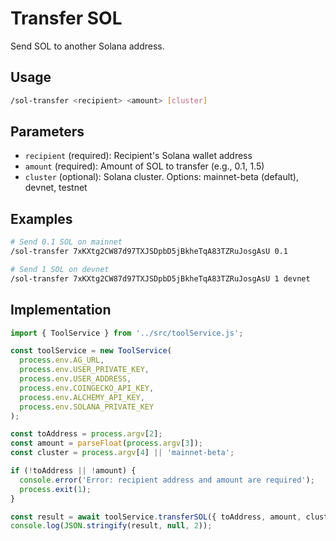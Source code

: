 # Transfer SOL

Send SOL to another Solana address.

## Usage

```bash
/sol-transfer <recipient> <amount> [cluster]
```

## Parameters

- `recipient` (required): Recipient's Solana wallet address
- `amount` (required): Amount of SOL to transfer (e.g., 0.1, 1.5)
- `cluster` (optional): Solana cluster. Options: mainnet-beta (default), devnet, testnet

## Examples

```bash
# Send 0.1 SOL on mainnet
/sol-transfer 7xKXtg2CW87d97TXJSDpbD5jBkheTqA83TZRuJosgAsU 0.1

# Send 1 SOL on devnet
/sol-transfer 7xKXtg2CW87d97TXJSDpbD5jBkheTqA83TZRuJosgAsU 1 devnet
```

## Implementation

```javascript
import { ToolService } from '../src/toolService.js';

const toolService = new ToolService(
  process.env.AG_URL,
  process.env.USER_PRIVATE_KEY,
  process.env.USER_ADDRESS,
  process.env.COINGECKO_API_KEY,
  process.env.ALCHEMY_API_KEY,
  process.env.SOLANA_PRIVATE_KEY
);

const toAddress = process.argv[2];
const amount = parseFloat(process.argv[3]);
const cluster = process.argv[4] || 'mainnet-beta';

if (!toAddress || !amount) {
  console.error('Error: recipient address and amount are required');
  process.exit(1);
}

const result = await toolService.transferSOL({ toAddress, amount, cluster });
console.log(JSON.stringify(result, null, 2));
```